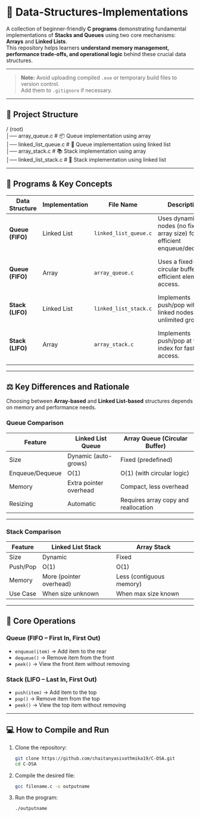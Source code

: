 # 🚀 Data-Structures-Implementations

A collection of beginner-friendly **C programs** demonstrating fundamental implementations of **Stacks and Queues** using two core mechanisms: **Arrays** and **Linked Lists**.  
This repository helps learners **understand memory management, performance trade-offs, and operational logic** behind these crucial data structures.

---

> **Note:** Avoid uploading compiled `.exe` or temporary build files to version control.  
> Add them to `.gitignore` if necessary.

---

## 📂 Project Structure

/ (root)  
│── array_queue.c           # 📦 Queue implementation using array  
│── linked_list_queue.c     # 🔗 Queue implementation using linked list  
│── array_stack.c           # 📚 Stack implementation using array  
│── linked_list_stack.c     # 🧱 Stack implementation using linked list  

---

## 🧩 Programs & Key Concepts

| Data Structure | Implementation | File Name | Description | Key Concepts |
| --------------- | -------------- | ---------- | ------------ | ------------- |
| **Queue (FIFO)** | Linked List | `linked_list_queue.c` | Uses dynamic nodes (no fixed array size) for efficient enqueue/dequeue. | Dynamic memory, pointers, O(1) operations |
| **Queue (FIFO)** | Array | `array_queue.c` | Uses a fixed-size circular buffer for efficient element access. | Arrays, circular indexing, O(1) operations |
| **Stack (LIFO)** | Linked List | `linked_list_stack.c` | Implements push/pop with linked nodes for unlimited growth. | Pointers, dynamic memory |
| **Stack (LIFO)** | Array | `array_stack.c` | Implements push/pop at top index for fast access. | Arrays, top index tracking, O(1) operations |

---

## ⚖️ Key Differences and Rationale

Choosing between **Array-based** and **Linked List-based** structures depends on memory and performance needs.

### Queue Comparison

| Feature | Linked List Queue | Array Queue (Circular Buffer) |
| -------- | ---------------- | ----------------------------- |
| Size | Dynamic (auto-grows) | Fixed (predefined) |
| Enqueue/Dequeue | O(1) | O(1) (with circular logic) |
| Memory | Extra pointer overhead | Compact, less overhead |
| Resizing | Automatic | Requires array copy and reallocation |

---

### Stack Comparison

| Feature | Linked List Stack | Array Stack |
| -------- | ---------------- | ------------ |
| Size | Dynamic | Fixed |
| Push/Pop | O(1) | O(1) |
| Memory | More (pointer overhead) | Less (contiguous memory) |
| Use Case | When size unknown | When max size known |

---

## 🔧 Core Operations

### Queue (FIFO – First In, First Out)

- `enqueue(item)` → Add item to the rear  
- `dequeue()` → Remove item from the front  
- `peek()` → View the front item without removing  

### Stack (LIFO – Last In, First Out)

- `push(item)` → Add item to the top  
- `pop()` → Remove item from the top  
- `peek()` → View the top item without removing  

---

## 💻 How to Compile and Run

1. Clone the repository:

   ```bash
   git clone https://github.com/chaitanyasivathmika19/C-DSA.git
   cd C-DSA

2. Compile the desired file:
   ```bash
   gcc filename.c -o outputname
3. Run the program:
   ```bash
   ./outputname
